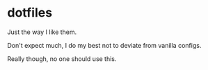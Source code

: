 # dotfiles

Just the way I like them.

Don't expect much, I do my best not to deviate from vanilla configs.

Really though, no one should use this.
